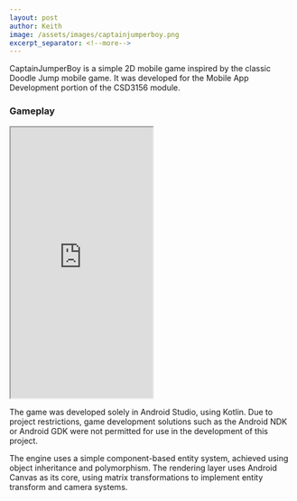 ```yaml
---
layout: post
author: Keith
image: /assets/images/captainjumperboy.png
excerpt_separator: <!--more-->
---
```

CaptainJumperBoy is a simple 2D mobile game inspired by the classic Doodle Jump mobile game. It was developed for the Mobile App Development portion of the CSD3156 module.
<!--more-->

### Gameplay
<iframe src="https://drive.google.com/file/d/1kHi_ut2HEbvpUdRwsUdL6lzstrGT3kgg/preview" width="50%" height="480em" allow="autoplay" allowfullscreen="allowfullscreen"></iframe>

The game was developed solely in Android Studio, using Kotlin. Due to project restrictions, game development solutions such as the Android NDK or Android GDK were not permitted for use in the development of this project.

The engine uses a simple component-based entity system, achieved using object inheritance and polymorphism. The rendering layer uses Android Canvas as its core, using matrix transformations to implement entity transform and camera systems.